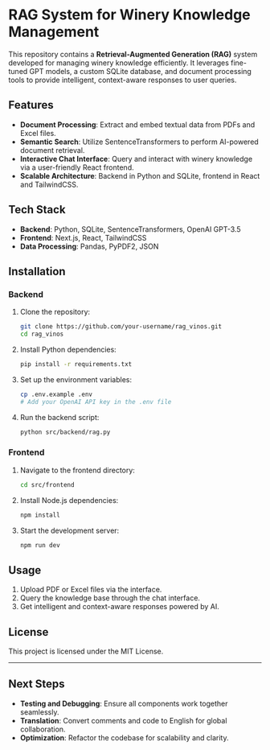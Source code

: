 # RAG System for Winery Knowledge Management

This repository contains a **Retrieval-Augmented Generation (RAG)** system developed for managing winery knowledge efficiently. It leverages fine-tuned GPT models, a custom SQLite database, and document processing tools to provide intelligent, context-aware responses to user queries.

## Features
- **Document Processing**: Extract and embed textual data from PDFs and Excel files.
- **Semantic Search**: Utilize SentenceTransformers to perform AI-powered document retrieval.
- **Interactive Chat Interface**: Query and interact with winery knowledge via a user-friendly React frontend.
- **Scalable Architecture**: Backend in Python and SQLite, frontend in React and TailwindCSS.

## Tech Stack
- **Backend**: Python, SQLite, SentenceTransformers, OpenAI GPT-3.5
- **Frontend**: Next.js, React, TailwindCSS
- **Data Processing**: Pandas, PyPDF2, JSON

## Installation
### Backend
1. Clone the repository:
   ```bash
   git clone https://github.com/your-username/rag_vinos.git
   cd rag_vinos
   ```
2. Install Python dependencies:
   ```bash
   pip install -r requirements.txt
   ```
3. Set up the environment variables:
   ```bash
   cp .env.example .env
   # Add your OpenAI API key in the .env file
   ```

4. Run the backend script:
   ```bash
   python src/backend/rag.py
   ```

### Frontend
1. Navigate to the frontend directory:
   ```bash
   cd src/frontend
   ```
2. Install Node.js dependencies:
   ```bash
   npm install
   ```
3. Start the development server:
   ```bash
   npm run dev
   ```

## Usage
1. Upload PDF or Excel files via the interface.
2. Query the knowledge base through the chat interface.
3. Get intelligent and context-aware responses powered by AI.

## License
This project is licensed under the MIT License.

---

## Next Steps
- **Testing and Debugging**: Ensure all components work together seamlessly.
- **Translation**: Convert comments and code to English for global collaboration.
- **Optimization**: Refactor the codebase for scalability and clarity.
